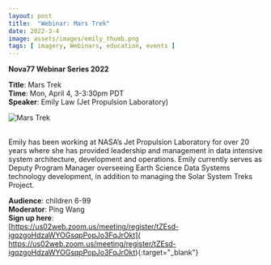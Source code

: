```yaml
---
layout: post
title:  "Webinar: Mars Trek"  
date: 2022-3-4 
image: assets/images/emily_thumb.png  
tags: [ imagery, Webinars, education, events ]
---
```


**Nova77 Webinar Series 2022**

**Title**: Mars Trek  
**Time**: Mon, April 4, 3-3:30pm PDT  
**Speaker**: Emily Law (Jet Propulsion Laboratory)


<div><img src="/assets/images/emily.png" class="img-fluid" alt="Mars Trek" /></div><br>

Emily has been working at NASA’s Jet Propulsion Laboratory for over 20 years where she has provided leadership and management in data intensive system architecture, development and operations.  Emily currently serves as Deputy Program Manager overseeing Earth Science Data Systems technology development,  in addition to managing the Solar System Treks Project.

**Audience**: children 6-99  
**Moderator**: Ping Wang  
**Sign up here**:  
[https://us02web.zoom.us/meeting/register/tZEsd-igqzgoHdzaWYOGsqpPopJo3FqJrOkt](
https://us02web.zoom.us/meeting/register/tZEsd-igqzgoHdzaWYOGsqpPopJo3FqJrOkt){:target="_blank"}

